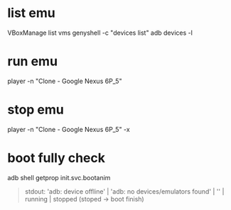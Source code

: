 # list emu
VBoxManage list vms
genyshell -c "devices list"
adb devices -l

# run emu
player -n "Clone - Google Nexus 6P_5"

# stop emu
player -n "Clone - Google Nexus 6P_5" -x

# boot fully check
adb shell getprop init.svc.bootanim
> stdout: 'adb: device offline' | 'adb: no devices/emulators found' | '' | running | stopped (stoped -> boot finish)